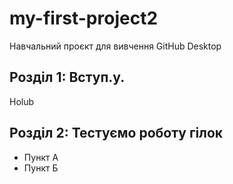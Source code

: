 # my-first-project2
Навчальний проєкт для вивчення GitHub Desktop
 ## Розділ 1: Вступ.у.
 Holub
 ## Розділ 2: Тестуємо роботу гілок 
*   Пункт А
*   Пункт Б
